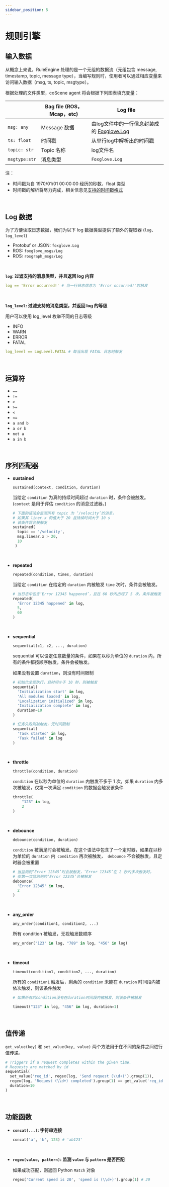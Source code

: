 ```yaml
---
sidebar_position: 5
---
```


# 规则引擎

## 输入数据

从概念上来说，RuleEngine 处理的是一个元组的数据流（元组包含 message, timestamp, topic, message type），当编写规则时，使用者可以通过相应变量来访问输入数据（msg, ts, topic, msgtype）。

根据处理的文件类型，coScene agent 将会根据下列图表填充变量：

|               | Bag file (ROS， Mcap，etc) | Log file                                                                                                        |
|---------------|--------------------------|-----------------------------------------------------------------------------------------------------------------|
| `msg: any`    | Message 数据               | 由log文件中的一行信息封装成的 [Foxglove.Log](https://github.com/foxglove/schemas/blob/main/schemas/proto/foxglove/Log.proto) |
| `ts: float`   | 时间戳                      | 从单行log中解析出的时间戳                                                                                                  |
| `topic: str`  | Topic 名称                 | log文件名                                                                                                          |
| `msgtype:str` | 消息类型                     | `Foxglove.Log`                                                                                                  |

注：

- 时间戳为自 1970/01/01 00:00:00 经历的秒数，float 类型
- 时间戳的解析将尽力完成，相关信息见[支持的时间戳格式](https://docs.coscene.cn/docs/recipes/data-diagnosis/rule-format#%E8%A7%84%E5%88%99%E7%9A%84%E4%BD%BF%E7%94%A8%E5%89%8D%E6%8F%90)

<br />

## Log 数据

为了方便读取日志数据，我们为以下 log 数据类型提供了额外的提取器 (`log`、`log_level`)

- Protobuf or JSON: `foxglove.Log`
- ROS: `foxglove_msgs/Log`
- ROS: `rosgraph_msgs/Log`

<br />

**`log`: 过滤支持的消息类型，并且返回 log 内容**

```yaml
log == 'Error occurred!' # 当一行日志信息为 'Error occurred!'时触发
```

<br />

**`log_level`: 过滤支持的消息类型，并返回 log 的等级**

用户可以使用 log_level 枚举不同的日志等级

- INFO
- WARN
- ERROR
- FATAL

```yaml
log_level == LogLevel.FATAL # 每当出现 FATAL 日志时触发
```

<br />

## 运算符

- `==`
- `!=`
- `>`
- `>=`
- `<`
- `<=`
- `a and b`
- `a or b`
- `not a`
- `a in b`

<br />

## 序列匹配器

- **sustained**

  `sustained(context, condition, duration)`

  当给定 `condition` 为真的持续时间超过 `duration` 时，条件会被触发。 (`context` 是用于评估 `condition` 的消息过滤器。)

  ```python
  # 下面的语法会监测所有 topic 为 ‘/velocity’的消息，
  # 如果其 liner.x 的值大于 20 且持续时间大于 10 s
  # 该条件将会被触发
  sustained(
    topic == '/velocity',
    msg.linear.x > 20,
    10
   )
  ```

<br />

- **repeated**

  `repeated(condition, times, duration)`

  当给定 `condition` 在给定的 `duration` 内被触发 `time` 次时，条件会被触发。

  ```python
  # 当日志中包含‘Error 12345 happened’，且在 60 秒内出现了 5 次，条件被触发
  repeated(
    'Error 12345 happened' in log,
    5,
    60
  )
  ```

<br />

- **sequential**

  `sequential(c1, c2, ..., duration)`

  sequential 可以设定任意数量的条件，如果在以秒为单位的 `duration` 内，所有的条件都按顺序触发，条件会被触发。

  如果没有设置 `duration`，则没有时间限制

  ```python
  # 初始化全部执行，且时间小于 10 秒，则被触发
  sequential(
    'Initialization start' in log,
    'All modules loaded' in log,
    'Localization initialized' in log,
    'Initialization complete' in log,
    duration=10
  )

  # 任务失败则被触发，无时间限制
  sequential(
    'Task started' in log,
    'Task failed' in log
  )
  ```

<br />

- **throttle**

  `throttle(condition, duration)`

  `condition` 在以秒为单位的 `duration` 内触发不多于 1 次，如果 `duration` 内多次被触发，仅第一次满足 `condition` 的数据会触发该条件

  ```python
  throttle(
      "123" in log,
      2
  )
  ```

<br />

- **debounce**

  `debounce(condition, duration)`

  `condition` 被满足时会被触发。在这个语法中包含了一个定时器，如果在以秒为单位的 `duration` 内` condition` 再次被触发，` debounce` 不会被触发，且定时器会被重置

  ```python
  # 当监测到‘Error 12345’时会被触发，‘Error 12345’在 2 秒内多次触发时，
  # 仅第一次监测到的‘Error 12345’会被触发
  debounce(
    'Error 12345' in log,
    2
  )
  ```

<br />

- **any_order**

  `any_order(condition1, condition2, ...)`

  所有 condition 被触发，无视触发数顺序

  ```python
  any_order("123" in log, "789" in log, "456" in log)
  ```

<br />

- **timeout**

  `timeout(condition1, condition2, ..., duration)`

  所有的 `condition1` 触发后，剩余的 `condition` 未能在 `duration` 时间段内被依次触发，则该条件触发

  ```python
  # 如果所有的condition没有在duration时间段内被触发，则该条件被触发

  timeout("123" in log, "456" in log, duration=1)
  ```

<br />

## 值传递

`get_value(key)` 和 `set_value(key, value)` 两个方法用于在不同的条件之间进行值传递。

```python
# Triggers if a request completes within the given time.
# Requests are matched by id
sequential(
  set_value('req_id', regex(log, 'Send request (\\d+)').group(1)),
  regex(log, 'Request (\\d+) completed').group(1) == get_value('req_id'),
  duration=10
)
```

<br />

## 功能函数

- **`concat(...)`: 字符串连接**

  ```python
  concat('a', 'b', 123) # 'ab123'
  ```

<br />

- **`regex(value, pattern)`: 监测 `value` 与 `pattern` 是否匹配**

  如果成功匹配，则返回 Python `Match` 对象

  ```python
  regex('Current speed is 20', 'speed is (\\d+)').group(1) # 20
  ```
